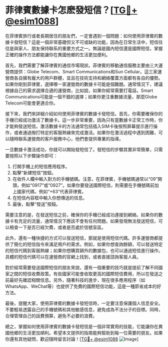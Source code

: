 # 菲律賓數據卡怎麽發短信？[[TG💪+ @esim1088](https://t.me/s/esim1088)]

在菲律賓旅行或者長期居住的朋友們，一定會遇到一個問題：如何使用菲律賓的數據卡發短信？這是一個非常基礎但又不可或缺的功能，因為在日常生活中，短信往往是與家人、朋友保持聯系的重要方式之一。無論是國內短信還是國際短信，掌握正確的操作方法都能讓你在異國他鄉的生活更加便利。

首先，我們需要了解菲律賓的通信市場現狀。菲律賓的移動通信服務主要由三大運營商提供：Globe Telecom、Smart Communications和Sun Cellular。這三家運營商各自擁有龐大的用戶群體，並且在技術支持和網絡覆蓋方面都有各自的優勢。如果你剛到菲律賓，選擇哪一家運營商的數據卡可能是個難題。通常情況下，建議根據自己的需求選擇合適的運營商，比如說，如果你經常需要打電話，Smart Communications可能是一個不錯的選擇；如果你更注重數據流量，那麼Globe Telecom可能會更適合你。

接下來，我們來詳細介紹如何使用菲律賓的數據卡發短信。首先，你需要確保你的手機已經成功激活了數據卡。這一步非常重要，因為只有當數據卡正常工作時，你才能夠發送短信。激活數據卡的方法通常包括插入SIM卡後按照屏幕提示進行操作，或者通過撥打特定的客服熱線來完成激活。如果你在激活過程中遇到困難，可以隨時聯系運營商的客戶服務中心，他們會提供專業的指導。

一旦數據卡激活成功，你就可以開始發短信了。發短信的步驟其實非常簡單，只需要按照以下步驟操作即可：

1. 打開手機上的短信應用程序。
2. 點擊“新建短信”按鈕。
3. 在收件人欄中輸入對方的手機號碼。注意，在菲律賓，手機號碼通常以“09”開頭，例如“0917”或“0927”。如果你要發送國際短信，則需要在手機號碼前加上國家代碼，例如“+63”代表菲律賓。
4. 在短信內容框中輸入你想傳送的信息。
5. 最後，點擊“發送”按鈕。

需要注意的是，在發送短信之前，確保你的手機已經成功連接到網絡。如果你的數據卡有充足的流量，通常情況下應該不會有任何問題。如果發現無法發送短信，可以檢查一下是否已經欠費，或者是否處於信號盲區。

此外，還有一種快捷的方式可以發送短信，那就是使用短信代碼。許多運營商都提供了簡化的短信指令來滿足用戶的需求。例如，如果你想查詢餘額，可以發送特定的短信代碼到客服熱線；如果你想購買額外的數據包，也可以通過短信進行操作。具體的短信代碼可以在運營商的官網上找到，或者直接諮詢客服人員。

對於經常需要發送國際短信的朋友來說，還有一個重要的技巧就是提前了解不同國家之間的短信收費政策。有些國家可能會收取更高的國際短信費用，所以在發送之前最好先確認相關信息。另外，隨著科技的進步，現在很多應用程序（如WhatsApp、WeChat等）也提供了免費的國際短信功能，這是一種節省成本的好方法。

最後，提醒大家，使用菲律賓的數據卡發短信時，一定要注意保護個人信息安全。不要輕易透露自己的手機號碼和其他敏感信息，避免成為不法分子的目標。同時，合理管理自己的話費預算，避免不必要的浪費。

總之，掌握如何使用菲律賓的數據卡發短信是一個非常實用的技能，它能讓你在異國他鄉的生活更加順利。希望本文提供的指南能夠幫助到每一位需要的朋友。如果你還有其他疑問，歡迎隨時留言討論！[[TG💪+ @esim1088](https://t.me/s/esim1088) ![Image](https://i.postimg.cc/4NQfJmqS/Snipaste-2025-05-13-00-14-12.png)]